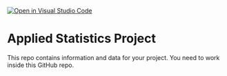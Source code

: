 [![Open in Visual Studio Code](https://classroom.github.com/assets/open-in-vscode-f059dc9a6f8d3a56e377f745f24479a46679e63a5d9fe6f495e02850cd0d8118.svg)](https://classroom.github.com/online_ide?assignment_repo_id=6553431&assignment_repo_type=AssignmentRepo)
# Applied Statistics Project

This repo contains information and data for your project. You need to work inside this GitHub repo. 
